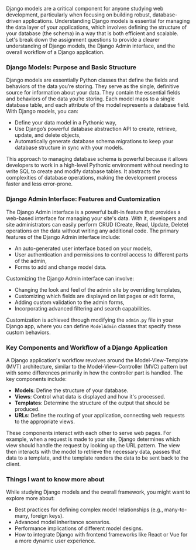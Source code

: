 Django models are a critical component for anyone studying web development, particularly when focusing on building robust, database-driven applications. Understanding Django models is essential for managing the data layer of your applications, which involves defining the structure of your database (the schema) in a way that is both efficient and scalable. Let's break down the assignment questions to provide a clearer understanding of Django models, the Django Admin interface, and the overall workflow of a Django application.

### Django Models: Purpose and Basic Structure

Django models are essentially Python classes that define the fields and behaviors of the data you’re storing. They serve as the single, definitive source for information about your data. They contain the essential fields and behaviors of the data you’re storing. Each model maps to a single database table, and each attribute of the model represents a database field. With Django models, you can:

- Define your data model in a Pythonic way,
- Use Django’s powerful database abstraction API to create, retrieve, update, and delete objects,
- Automatically generate database schema migrations to keep your database structure in sync with your models.

This approach to managing database schema is powerful because it allows developers to work in a high-level Pythonic environment without needing to write SQL to create and modify database tables. It abstracts the complexities of database operations, making the development process faster and less error-prone.

### Django Admin Interface: Features and Customization

The Django Admin interface is a powerful built-in feature that provides a web-based interface for managing your site's data. With it, developers and site administrators can easily perform CRUD (Create, Read, Update, Delete) operations on the data without writing any additional code. The primary features of the Django Admin interface include:

- An auto-generated user interface based on your models,
- User authentication and permissions to control access to different parts of the admin,
- Forms to add and change model data.

Customizing the Django Admin interface can involve:

- Changing the look and feel of the admin site by overriding templates,
- Customizing which fields are displayed on list pages or edit forms,
- Adding custom validation to the admin forms,
- Incorporating advanced filtering and search capabilities.

Customization is achieved through modifying the `admin.py` file in your Django app, where you can define `ModelAdmin` classes that specify these custom behaviors.

### Key Components and Workflow of a Django Application

A Django application's workflow revolves around the Model-View-Template (MVT) architecture, similar to the Model-View-Controller (MVC) pattern but with some differences primarily in how the controller part is handled. The key components include:

- **Models**: Define the structure of your database.
- **Views**: Control what data is displayed and how it's processed.
- **Templates**: Determine the structure of the output that should be produced.
- **URLs**: Define the routing of your application, connecting web requests to the appropriate views.

These components interact with each other to serve web pages. For example, when a request is made to your site, Django determines which view should handle the request by looking up the URL pattern. The view then interacts with the model to retrieve the necessary data, passes that data to a template, and the template renders the data to be sent back to the client.

### Things I want to know more about

While studying Django models and the overall framework, you might want to explore more about:

- Best practices for defining complex model relationships (e.g., many-to-many, foreign keys).
- Advanced model inheritance scenarios.
- Performance implications of different model designs.
- How to integrate Django with frontend frameworks like React or Vue for a more dynamic user experience.

